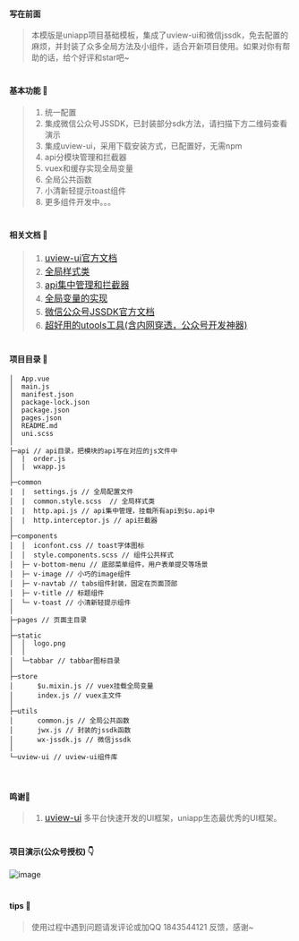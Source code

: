 #### 写在前面
>本模版是uniapp项目基础模板，集成了uview-ui和微信jssdk，免去配置的麻烦，并封装了众多全局方法及小组件，适合开新项目使用。如果对你有帮助的话，给个好评和star吧~

# 
#### 基本功能 🚀

>1. 统一配置
>2. 集成微信公众号JSSDK，已封装部分sdk方法，请扫描下方二维码查看演示
>3. 集成uview-ui，采用下载安装方式，已配置好，无需npm
>4. api分模块管理和拦截器
>5. vuex和缓存实现全局变量
>6. 全局公共函数
>7. 小清新轻提示toast组件
>8. 更多组件开发中。。。

# 
#### 相关文档 &#x1F4C3;

>1. <html><a href="http://www.uviewui.com/" target="_blank" style="font-size:16px">uview-ui官方文档</a></html> 
>2. <html><a href="http://www.uviewui.com/components/common.html" target="_blank" style="font-size:16px">全局样式类</a></html> 
>3. <html><a href="http://www.uviewui.com/js/apiManage.html" target="_blank" style="font-size:16px">api集中管理和拦截器</a></html> 
>4. <html><a href="http://www.uviewui.com/guide/globalVariable.html" target="_blank" style="font-size:16px">全局变量的实现</a></html> 
>5. <html><a href="https://developers.weixin.qq.com/doc/offiaccount/OA_Web_Apps/JS-SDK.html" target="_blank" style="font-size:16px">微信公众号JSSDK官方文档</a></html> 
>6. <html><a href="https://u.tools/" target="_blank" style="font-size:16px">超好用的utools工具(含内网穿透，公众号开发神器)</a></html> 


# 
#### 项目目录 &#x1F4C1;

```
│  App.vue
│  main.js
│  manifest.json
│  package-lock.json
│  package.json
│  pages.json
│  README.md
│  uni.scss
│  
├─api // api目录，把模块的api写在对应的js文件中
│  |  order.js
│  |  wxapp.js
│      
├─common
|  |  settings.js // 全局配置文件
│  |  common.style.scss  // 全局样式类
│  |  http.api.js // api集中管理，挂载所有api到$u.api中
│  |  http.interceptor.js // api拦截器
│      
├─components
│  │  iconfont.css // toast字体图标
│  │  style.components.scss // 组件公共样式
│  ├─ v-bottom-menu // 底部菜单组件，用户表单提交等场景
│  ├─ v-image // 小巧的image组件
│  ├─ v-navtab // tabs组件封装，固定在页面顶部
│  ├─ v-title // 标题组件
│  └─ v-toast // 小清新轻提示组件
│          
├─pages // 页面主目录
│          
├─static
│  │  logo.png
│  │  
│  └─tabbar // tabbar图标目录
│          
├─store
│      $u.mixin.js // vuex挂载全局变量
│      index.js // vuex主文件
│      
├─utils
│      common.js // 全局公共函数
│      jwx.js // 封装的jssdk函数
│      wx-jssdk.js // 微信jssdk
│      
└─uview-ui // uview-ui组件库
                
```

# 
#### 鸣谢&#x1F681;
>1. <html><a href="http://www.uviewui.com/" target="_blank" style="font-size:16px">uview-ui</a></html>  多平台快速开发的UI框架，uniapp生态最优秀的UI框架。

#
#### 项目演示(公众号授权) 👇 
![image](https://oss.galaxy-x.cn/images/2021/3/19/%E5%BE%AE%E4%BF%A1%E6%8E%88%E6%9D%83demo.png)

# 
#### tips &#x1F4CC;
>使用过程中遇到问题请发评论或加QQ 1843544121 反馈，感谢~


